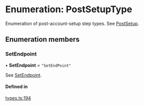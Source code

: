 # Enumeration: PostSetupType

Enumeration of post-account-setup step types. See [PostSetup](../types/PostSetup.md).

## Enumeration members

### SetEndpoint

• **SetEndpoint** = `"SetEndPoint"`

See [SetEndpoint](PostSetupType.md#setendpoint).

#### Defined in

[types.ts:194](https://github.com/coda/packs-sdk/blob/main/types.ts#L194)
